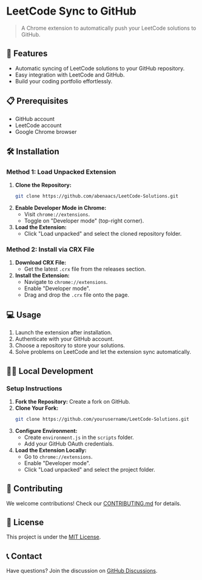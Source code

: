 ﻿# LeetCode Sync to GitHub

> A Chrome extension to automatically push your LeetCode solutions to GitHub.

## 🚀 Features

- Automatic syncing of LeetCode solutions to your GitHub repository.
- Easy integration with LeetCode and GitHub.
- Build your coding portfolio effortlessly.

## 📋 Prerequisites

- GitHub account
- LeetCode account
- Google Chrome browser

## 🛠️ Installation

### Method 1: Load Unpacked Extension

1. **Clone the Repository:**
   ```bash
   git clone https://github.com/abenaacs/LeetCode-Solutions.git
   ```
2. **Enable Developer Mode in Chrome:**
   - Visit `chrome://extensions`.
   - Toggle on "Developer mode" (top-right corner).
3. **Load the Extension:**
   - Click "Load unpacked" and select the cloned repository folder.

### Method 2: Install via CRX File

1. **Download CRX File:**
   - Get the latest `.crx` file from the releases section.
2. **Install the Extension:**
   - Navigate to `chrome://extensions`.
   - Enable "Developer mode".
   - Drag and drop the `.crx` file onto the page.

## 💻 Usage

1. Launch the extension after installation.
2. Authenticate with your GitHub account.
3. Choose a repository to store your solutions.
4. Solve problems on LeetCode and let the extension sync automatically.

## 🧑‍💻 Local Development

### Setup Instructions

1. **Fork the Repository:** Create a fork on GitHub.
2. **Clone Your Fork:**
   ```bash
   git clone https://github.com/yourusername/LeetCode-Solutions.git
   ```
3. **Configure Environment:**
   - Create `environment.js` in the `scripts` folder.
   - Add your GitHub OAuth credentials.
4. **Load the Extension Locally:**
   - Go to `chrome://extensions`.
   - Enable "Developer mode".
   - Click "Load unpacked" and select the project folder.

## 🤝 Contributing

We welcome contributions! Check our [CONTRIBUTING.md](CONTRIBUTING.md) for details.

## 📜 License

This project is under the [MIT License](LICENSE).

## 📞 Contact

Have questions? Join the discussion on [GitHub Discussions](https://github.com/abenaacs/LeetCode-Solutions/discussions).
